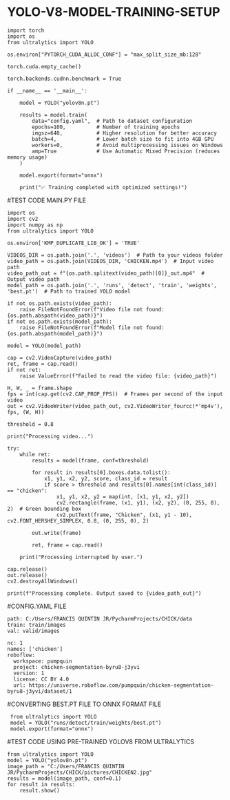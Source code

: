 # YOLO-V8-MODEL-TRAINING-SETUP
    import torch
    import os
    from ultralytics import YOLO

    os.environ["PYTORCH_CUDA_ALLOC_CONF"] = "max_split_size_mb:128"

    torch.cuda.empty_cache()

    torch.backends.cudnn.benchmark = True

    if __name__ == '__main__':
  
        model = YOLO("yolov8n.pt")
   
        results = model.train(
            data="config.yaml",  # Path to dataset configuration
            epochs=100,          # Number of training epochs
            imgsz=640,           # Higher resolution for better accuracy
            batch=4,             # Lower batch size to fit into 4GB GPU
            workers=0,           # Avoid multiprocessing issues on Windows
            amp=True             # Use Automatic Mixed Precision (reduces memory usage)
        )

        model.export(format="onnx")

        print("✅ Training completed with optimized settings!")

#TEST CODE MAIN.PY FILE

    import os
    import cv2
    import numpy as np
    from ultralytics import YOLO

    os.environ['KMP_DUPLICATE_LIB_OK'] = 'TRUE'

    VIDEOS_DIR = os.path.join('.', 'videos')  # Path to your videos folder
    video_path = os.path.join(VIDEOS_DIR, 'CHICKEN.mp4')  # Input video path
    video_path_out = f"{os.path.splitext(video_path)[0]}_out.mp4"  # Output video path
    model_path = os.path.join('.', 'runs', 'detect', 'train', 'weights', 'best.pt')  # Path to trained YOLO model

    if not os.path.exists(video_path):
        raise FileNotFoundError(f"Video file not found: {os.path.abspath(video_path)}")
    if not os.path.exists(model_path):
        raise FileNotFoundError(f"Model file not found: {os.path.abspath(model_path)}")

    model = YOLO(model_path)

    cap = cv2.VideoCapture(video_path)
    ret, frame = cap.read()
    if not ret:
        raise ValueError(f"Failed to read the video file: {video_path}")

    H, W, _ = frame.shape
    fps = int(cap.get(cv2.CAP_PROP_FPS))  # Frames per second of the input video
    out = cv2.VideoWriter(video_path_out, cv2.VideoWriter_fourcc(*'mp4v'), fps, (W, H))

    threshold = 0.8
    
    print("Processing video...")

    try:
        while ret:
            results = model(frame, conf=threshold)

            for result in results[0].boxes.data.tolist():
                x1, y1, x2, y2, score, class_id = result
                if score > threshold and results[0].names[int(class_id)] == "chicken":
                    x1, y1, x2, y2 = map(int, [x1, y1, x2, y2])
                    cv2.rectangle(frame, (x1, y1), (x2, y2), (0, 255, 0), 2)  # Green bounding box
                    cv2.putText(frame, "Chicken", (x1, y1 - 10), cv2.FONT_HERSHEY_SIMPLEX, 0.8, (0, 255, 0), 2)
       
            out.write(frame)

            ret, frame = cap.read()

        print("Processing interrupted by user.")

    cap.release()
    out.release()
    cv2.destroyAllWindows()

    print(f"Processing complete. Output saved to {video_path_out}")

#CONFIG.YAML FILE

    path: C:/Users/FRANCIS QUINTIN JR/PycharmProjects/CHICK/data
    train: train/images
    val: valid/images

    nc: 1
    names: ['chicken']
    roboflow:
      workspace: pumpquin
      project: chicken-segmentation-byru8-j3yvi
      version: 1
      license: CC BY 4.0
      url: https://universe.roboflow.com/pumpquin/chicken-segmentation-byru8-j3yvi/dataset/1

 #CONVERTING BEST.PT FILE TO ONNX FORMAT FILE
 
     from ultralytics import YOLO
     model = YOLO("runs/detect/train/weights/best.pt") 
     model.export(format="onnx")

#TEST CODE USING PRE-TRAINED YOLOV8 FROM ULTRALYTICS

    from ultralytics import YOLO
    model = YOLO("yolov8n.pt") 
    image_path = "C:/Users/FRANCIS QUINTIN JR/PycharmProjects/CHICK/pictures/CHICKEN2.jpg"
    results = model(image_path, conf=0.1)  
    for result in results:
        result.show()  


   
